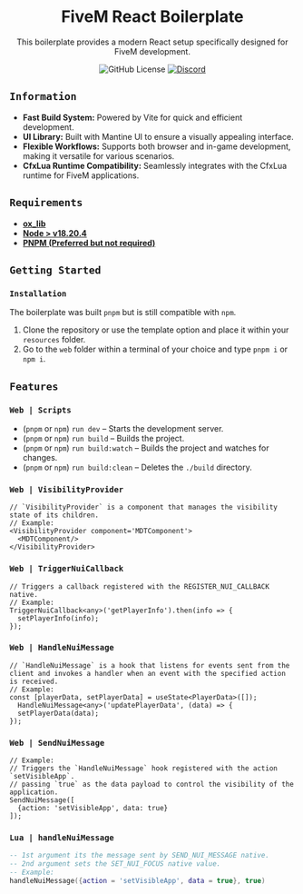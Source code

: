 <h1 align='center'>
  FiveM React Boilerplate
</h1>

<div align="center">
  This boilerplate provides a modern React setup specifically designed for FiveM development.
</div>

<div align='center'>
  
  ![GitHub License](https://img.shields.io/github/license/filipejunqueiro/fivem_react_vite_mantine_boilerplate?label=License&labelColor=%E2%80%8E%E2%80%8E&color=%2330b893)
  <a href='https://discord.gg/QhMmyx8xsE'>
    ![Discord](https://img.shields.io/discord/1279910494425186446?style=flat&logo=discord&logoColor=%2330b893&label=%E2%80%8E%20&labelColor=%E2%80%8E%E2%80%8E&color=%2330b893)
  </a>
</div>

## `Information`

* **Fast Build System:** Powered by Vite for quick and efficient development.
* **UI Library:** Built with Mantine UI to ensure a visually appealing interface.
* **Flexible Workflows:** Supports both browser and in-game development, making it versatile for various scenarios.
* **CfxLua Runtime Compatibility:** Seamlessly integrates with the CfxLua runtime for FiveM applications.

## `Requirements`

- [**ox_lib**](https://github.com/overextended/ox_lib/releases/latest)
- [**Node > v18.20.4**](https://nodejs.org/en/)
- [**PNPM (Preferred but not required)**](https://pnpm.io/)

## `Getting Started`

### `Installation`

The boilerplate was built `pnpm` but is still compatible with `npm`.

1. Clone the repository or use the template option and place it within your `resources` folder.
2. Go to the `web` folder within a terminal of your choice and type `pnpm i` or `npm i`.

## `Features` 

### `Web | Scripts`

* (`pnpm` or `npm`) `run dev` – Starts the development server.
* (`pnpm` or `npm`) `run build` – Builds the project.
* (`pnpm` or `npm`) `run build:watch` – Builds the project and watches for changes.
* (`pnpm` or `npm`) `run build:clean` – Deletes the `./build` directory.

### `Web | VisibilityProvider`

```tsx
// `VisibilityProvider` is a component that manages the visibility state of its children.
// Example:
<VisibilityProvider component='MDTComponent'>
  <MDTComponent/>
</VisibilityProvider>
```

### `Web | TriggerNuiCallback`

```tsx
// Triggers a callback registered with the REGISTER_NUI_CALLBACK native.
// Example:
TriggerNuiCallback<any>('getPlayerInfo').then(info => {
  setPlayerInfo(info);
});
```

### `Web | HandleNuiMessage`

```tsx
// `HandleNuiMessage` is a hook that listens for events sent from the client and invokes a handler when an event with the specified action is received.
// Example:
const [playerData, setPlayerData] = useState<PlayerData>([]);
  HandleNuiMessage<any>('updatePlayerData', (data) => {
  setPlayerData(data);
});
```

### `Web | SendNuiMessage`

```tsx
// Example:
// Triggers the `HandleNuiMessage` hook registered with the action `setVisibleApp`.
// passing `true` as the data payload to control the visibility of the application.
SendNuiMessage([
  {action: 'setVisibleApp', data: true}
]);
```

### `Lua | handleNuiMessage`

```lua
-- 1st argument its the message sent by SEND_NUI_MESSAGE native.
-- 2nd argument sets the SET_NUI_FOCUS native value. 
-- Example:
handleNuiMessage({action = 'setVisibleApp', data = true}, true)
```
